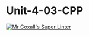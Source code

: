 # Unit-4-03-CPP
[![Mr Coxall's Super Linter](https://github.com/ICS3U-Programming-JaydenS/Unit-4-03-CPP/workflows/Mr%20Coxall's%20Super%20Linter/badge.svg)](https://github.com/ICS3U-Programming-JaydenS/Unit-4-03-CPP/actions/)

